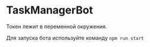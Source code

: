 # TaskManagerBot

Токен лежит в переменной окружения.

Для запуска бота используйте команду ```npm run start```